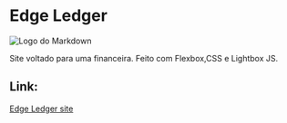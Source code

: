 # Edge Ledger

![Logo do Markdown](https://i.ibb.co/bJw7xht/edgeledger.png)

Site voltado para uma financeira. Feito com Flexbox,CSS e Lightbox JS.

## Link:

[Edge Ledger site](https://edge-ledgerx.netlify.app)
